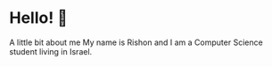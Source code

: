 # Hello! 👋

A little bit about me
My name is Rishon and I am a Computer Science student living in Israel.
